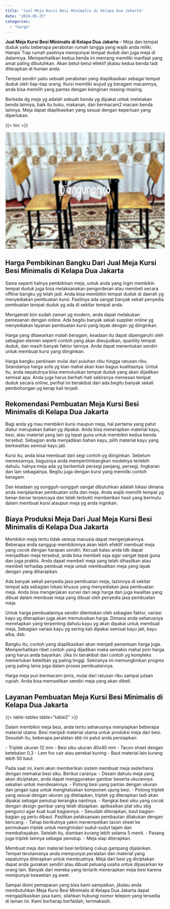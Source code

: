 ```yaml
---
title: "Jual Meja Kursi Besi Minimalis di Kelapa Dua Jakarta"
date: "2024-05-25"
categories: 
  - "harga"
---
```


**Jual Meja Kursi Besi Minimalis di Kelapa Dua Jakarta** – Meja dan tempat duduk yaitu beberapa perabotan rumah tangga yang wajib anda miliki. Hampir Tiap rumah pastinya mempunyai tempat duduk dan juga meja di dalamnya. Memperhatikan kedua benda ini memang memiliki manfaat yang amat paling dibutuhkan. Akan betul-betul efektif jikalau kedua benda tadi diterapkan di hunian anda.

Tempat sendiri yaitu sebuah perabotan yang diaplikasikan sebagai tempat duduk oleh tiap-tiap orang. Kursi memiliki wujud yg beragam macamnya, anda bisa memilih yang pantas dengan keinginan masing-masing.

Berbeda dg meja yg adalah sebuah benda yg dipakai untuk meletakan benda lainnya, baik itu buku, makanan, dan bermacam2 macam benda lainnya. Meja dapat diaplikasikan yang sesuai dengan keperluan yang diperlukan.

{{< toc >}}

![Jual Meja Kursi Besi Minimalis di Kelapa Dua Jakarta](/images/jual-meja-besi-murah08.png)

## Harga Pembikinan Bangku Dari Jual Meja Kursi Besi Minimalis di Kelapa Dua Jakarta

Sama seperti halnya pembikinan meja, untuk anda yang ingin membikin tempat duduk juga bisa melaksanakan pengorderan atau membeli secara offline bangku yg telah jadi. Anda bisa membikin tempat duduk di daerah yg menyediakan pembuatan kursi. Pastinya ada sangat banyak sekali penyedia pembuatan tempat duduk yg ada di sekitar tempat anda.

Mengamati kini sudah zaman yg modern, anda dapat melakukan pemesanan dengan online. Ada begitu banyak sekali supplier online yg menyediakan layanan pembuatan kursi yang layak dengan yg diinginkan.

Harga yang ditawarkan malah beragam, keadaan itu dapat dipengaruhi oleh sebagian elemen seperti contoh yang akan diwujudkan, quantity tempat duduk, dan masih banyak faktor lainnya. Anda dapat menentukan sendiri untuk membuat kursi yang diinginkan.

Harga bangku perkiraan mulai dari puluhan ribu hingga ratusan ribu. Seandainya harga sofa yg kian mahal akan kian bagus kualitasnya. Untuk itu, anda sepatutnya bisa memutuskan tempat duduk yang akan dijadikan semisal apa. Anda juga harus berhati-hati sekiranya memesan tempat duduk secara online, perihal ini berakibat dari ada begitu banyak sekali pembohongan yg kerap kali terjadi.

## Rekomendasi Pembuatan Meja Kursi Besi Minimalis di Kelapa Dua Jakarta

Bagi anda yg mau membikin kursi maupun meja, hal pertama yang patut diatur merupakan bahan yg dipakai. Anda bisa menerapkan material kayu, besi, atau material yang lain yg tepat guna untuk membikin kedua benda tersebut. Sebagian anda menjadikan bahan kayu, pilih material kayu yang berkwalitas semisal kayu jati.

Kursi itu, anda bisa membuat dari segi contoh yg diinginkan. Sebelum memesannya, bagusnya anda mempertimbangkan modelnya terlebih dahulu. halnya meja ada yg berbentuk persegi panjang, persegi, lingkaran dan lain sebagainya. Begitu juga dengan kursi yang memiliki contoh beragam.

Dan keadaan yg sungguh-sungguh sangat dibutuhkan adalah lokasi dimana anda menjalankan pembuatan sofa dan meja. Anda wajib memilih tempat yg benar-benar terpercaya dan telah terbukti memberikan hasil yang bermutu dalam membuat kursi ataupun meja yg anda inginkan.

## Biaya Produksi Meja Dari Jual Meja Kursi Besi Minimalis di Kelapa Dua Jakarta

Membikin meja tentu tidak semua manusia dapat mengerjakannya. Beberapa anda sanggup membikinnya akan lebih efektif membuat meja yang cocok dengan harapan sendiri. Kecuali kalau anda tdk dapat menjadikan meja tersebut, anda bisa membeli saja agar sangat tepat guna dan juga praktis. Anda dapat membeli meja yang telah dihasilkan atau membeli terhadap pembuat meja untuk membuatkan meja yang layak dengan yang diharapkan.

Ada banyak sekali penyedia jasa pembuatan meja, lazimnya di sekitar tempat ada sebagian lokasi khusus yang menyediakan jasa pembuatan meja. Anda bisa mengerjakan survei dari segi harga dan juga kwalitas yang dibuat dalam membuat meja yang dibuat oleh penyedia jasa pembuatan meja.

Untuk harga pembuatannya sendiri ditentukan oleh sebagian faktor, variasi kayu yg diterapkan juga akan memutuskan harga. Dimana anda seharusnya menetapkan yang terpenting dahulu kayu yg akan dipakai untuk membuat meja, Sebagian variasi kayu yg sering kali dipakai semisal kayu jati, kayu alba, dsb.

Bangku itu, contoh yang diaplikasikan akan menjadi penentuan harga juga. Memperhatikan ribet contoh yang dijadikan maka semakin mahal poin harga yang harus anda bayarkan. Jika ini berakibat dari contoh yg kompleks memerlukan ketelitian yg paling tinggi. Sekiranya ini memungkinkan progres yang paling lama juga dalam proses pembuatannya.

Harga meja pun bermacam-jenis, mulai dari ratusan ribu sampai jutaan rupiah. Anda bisa memastikan sendiri meja yang akan dibeli.

## Layanan Pembuatan Meja Kursi Besi Minimalis di Kelapa Dua Jakarta

{{< table-tables table="table2" >}}

Dalam membikin meja besi, anda tentu seharusnya menyiapkan beberapa material utama. Besi menjadi material utama untuk produksi meja dari besi. Sesudah itu, beberapa peralatan sbb ini patut anda persiapkan:

\- Triplek ukuran 12 mm - Besi siku ukuran 40x40 mm - Tacon sheet dengan ketebalan 0,3 - Lem fox cair atau perekat kuning - Baut material lain kurang lebih 50 baut

Pada saat ini, kami akan memberikan sistem membuat meja sederhana dengan memakai besi siku. Berikut caranya: - Desain dahulu meja yang akan diciptakan, anda dapat menggunakan gambar beserta ukurannya sekalian untuk mendesainnya. - Potong besi yang pantas dengan ukuran dan jangan lupa untuk menghaluskan komponen ujung besi. - Potong triplek yang sesuai dengan ukuran yg ditetapkan, triplek yg diterapkan tadi akan dipakai sebagai penutup kerangka nantinya. - Rangkai besi siku yang cocok dengan design gambar yang telah disiapkan. aplikasikan plat siku sbg pengunci agar kuat kuat bagiannya. - Sesudah diterapkan, baut bagian-bagian yg perlu dibaut. Pastikan pelaksanaan pembautan dilakukan dengan kencang. - Tahap berikutnya yakni menempelkan tacon sheet ke permukaan triplek untuk menghindari sudut-sudut tajam dan membahayakan. Setelah itu, diamkan kurang lebih selama 5 menit. - Pasang juga triplek lainnya sebagai penutup. - Meja siap diterapkan.

Membuat meja dari material besi terbilang cukup gampang dijalankan. Tempat terutamanya anda mempunyai peralatan dan material yang sepatutnya diterapkan untuk membuatnya. Meja dari besi yg diciptakan dapat anda gunakan sendiri atau dibuat peluang usaha untuk dipasarkan ke orang lain. Banyak dari mereka yang tertarik menerapkan meja besi karena mempunyai keawetan yg awet.

Sampai disini pemaparan yang bisa kami sampaikan, jikalau anda membutuhkan Meja Kursi Besi Minimalis di Kelapa Dua Jakarta dapat mengaplikasikan jasa kami, silahkan hubungi nomor telepon yang tersedia di laman ini. Kami berharap berfaidah, terimakasih.
